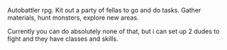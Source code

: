 Autobattler rpg.
Kit out a party of fellas to go and do tasks. Gather materials, hunt monsters, explore new areas.

Currently you can do absolutely none of that, but i can set up 2 dudes to fight and they have classes and skills.

